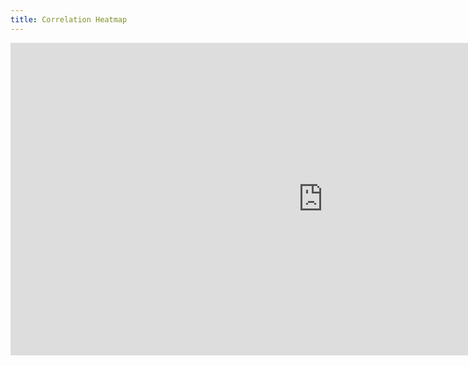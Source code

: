 ```yaml
---
title: Correlation Heatmap
---
```


<style>
  @import url(http://fonts.googleapis.com/css?family=Yanone+Kaffeesatz:400,700);
  
  iframe {
    width: 1000px;
    height: 500px;
    margin: 0 auto;
    background-color: #777;
    display:block;
}
</style>

<script src="//d3js.org/d3.v2.min.js" charset="utf-8"></script>

<body id="graph">

  <iframe width="1200" height="1200" marginwidth="0" marginheight="0" frameborder="0" scrolling="no" align="middle" src="https://plot.ly/~hpsilva/34.embed"></iframe>
</body>

